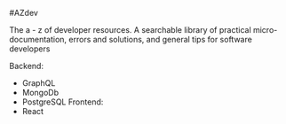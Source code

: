 #AZdev

The a - z of developer resources. A searchable library of practical micro-documentation, errors and solutions, and general tips for software developers

Backend:
  - GraphQL
  - MongoDb
  - PostgreSQL
Frontend:
  - React
